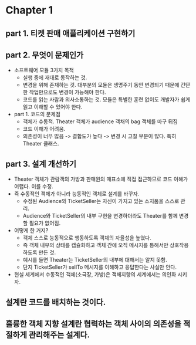 # Chapter 1
## part 1. 티켓 판매 애플리케이션 구현하기
## part 2. 무엇이 문제인가
* 소프트웨어 모듈 3가지 목적
    * 실행 중에 재대로 동작하는 것.
    * 변경을 위해 존재하는 것. 대부분의 모듈은 생명주기 동안 변경되기 때문에 간단한 작업만으로도 변경이 가능해야 한다.
    * 코드를 읽는 사람과 의사소통하는 것. 모듈은 특별한 훈련 없이도 개발자가 쉽게 읽고 이해할 수 있어야 한다.
* part 1. 코드의 문제점
  * 객체가 수동적. Theater 객체가 audience 객채의 bag 객체를 마구 뒤짐
  * 코드 이해가 어려움.
  * 의존성이 너무 많음 -> 결합도가 높다 -> 변경 시 고칠 부분이 많다. 특히 Theater 클래스.

## part 3. 설계 개선하기
* Theater 객체가 관람객의 가방과 판매원의 매표소에 직접 접근하므로 코드 이해가 어렵다. 이를 수정.
* 즉 수동적인 객체가 아니라 능동적인 객체로 설계를 바꾸자.
  * 수정된 Audience와 TicketSeller는 자신이 가지고 있는 소지품을 스스로 관리.
  * Audience와 TicketSeller의 내부 구현을 변경하더라도 Theater를 함께 변경할 필요가 없어짐.
* 어떻게 한 거지?
  * 객체 스스로 능동적으로 행동하도록 객체의 자율성을 높였다. 
  * 즉 객체 내부의 상태를 캡슐화하고 객체 간에 오직 메시지를 통해서만 상호작용하도록 만든 것.
  * 예시를 들면 Theater는 TicketSeller의 내부에 대해서는 알지 못함.
  * 단지 TicketSeller가 sellTo 메시지를 이해하고 응답한다는 사실만 안다.
* 현실 세계에서 수동적인 객체(소극장, 가방)은 객체지향의 세계에서는 의인화 시키자.

## 설계란 코드를 배치하는 것이다.
## 훌륭한 객체 지향 설계란 협력하는 객체 사이의 의존성을 적절하게 관리해주는 설계다.
